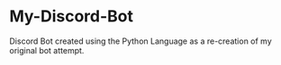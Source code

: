 # My-Discord-Bot
Discord Bot created using the Python Language as a re-creation of my original bot attempt.
